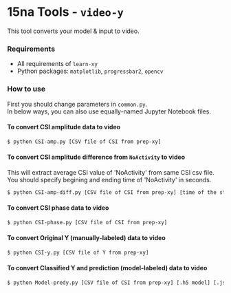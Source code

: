 # 15na Tools - `video-y`

This tool converts your model & input to video.

### Requirements

-   All requirements of `learn-xy`
-   Python packages: `matplotlib`, `progressbar2`, `opencv`

### How to use

First you should change parameters in `common.py`.\
In below ways, you can also use equally-named Jupyter Notebook files.

#### To convert CSI amplitude data to video

```bash
$ python CSI-amp.py [CSV file of CSI from prep-xy]
```

#### To convert CSI amplitude difference from `NoActivity` to video

This will extract average CSI value of 'NoActivity' from same CSI csv file.\
You should specify begining and ending time of 'NoActivity' in seconds.

```bash
$ python CSI-amp-diff.py [CSV file of CSI from prep-xy] [time of the start of NoActivity] [time of the end of NoActivity]
```

#### To convert CSI phase data to video

```bash
$ python CSI-phase.py [CSV file of CSI from prep-xy]
```

#### To convert Original Y (manually-labeled) data to video

```bash
$ python CSI-y.py [CSV file of Y from prep-xy]
```

#### To convert Classified Y and prediction (model-labeled) data to video

```bash
$ python Model-predy.py [CSV file of CSI from prep-xy] [.h5 model] [.json or .yml model properties file]
```
